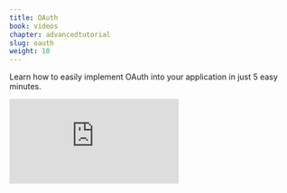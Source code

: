 ```yaml
---
title: OAuth
book: videos
chapter: advancedtutorial
slug: oauth
weight: 10
---
```

Learn how to easily implement OAuth into your application in just 5 easy minutes.

<div class="embed-responsive embed-responsive-16by9">
  <iframe class="embed-responsive-item" src="https://www.youtube.com/embed/FVMAXtYiUFU?rel=0&amp;showinfo=0" frameborder="0" allowfullscreen></iframe>
  </div>
